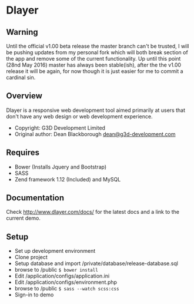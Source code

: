 Dlayer
======

Warning
--------
Until the official v1.00 beta release the master branch can't be trusted, I will be pushing updates from my personal fork which will both break section of the app and remove some of the current functionality. Up until this point (28nd May 2016) master has always been stable(ish), after the the v1.00 release it will be again, for now though it is just easier for me to commit a cardinal sin. 

Overview
--------

Dlayer is a responsive web development tool aimed primarily at users that don't have any web design or web development experience.

* Copyright: G3D Development Limited
* Original author: Dean Blackborough <dean@g3d-development.com>

Requires
---------

* Bower (Installs Jquery and Bootstrap)
* SASS
* Zend framework 1.12 (Included) and MySQL

Documentation 
---------

Check http://www.dlayer.com/docs/ for the latest docs and a link to the current 
demo.

Setup
---------

* Set up development environment
* Clone project
* Setup database and import /private/database/release-database.sql
* browse to /public ```$ bower install```
* Edit /application/configs/application.ini
* Edit /application/configs/environment.php
* browse to /public ```$ sass --watch scss:css```
* Sign-in to demo
